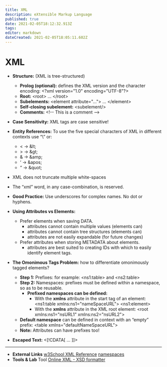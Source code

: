 ```yaml
---
title: XML
description: eXtensible Markup Language
published: true
date: 2021-02-05T18:12:32.913Z
tags: 
editor: markdown
dateCreated: 2021-02-05T18:05:11.602Z
---
```


# XML

- **Structure:** (XML is tree-structured)
	- **Prolog (optional):** defines the XML version and the character encoding: 
		\<?xml version="1.0" encoding="UTF-8"?>
	- **Root:**	\<root> ... \</root>
	- **Subelements:** \<element attribute="..."> ... \</element>
	- **Self-closing subelement:** \<subelement/>
	- **Comments:** \<!-- This is a comment -->

- **Case Sensitivity:** XML tags are case sensitive!
- **Entity References:** To use the five special characters of XML in different contexts use “\” or:
	-	<	→	\&lt;
	-	\>	→	\&gt;
	- &	→	\&amp;
	- ‘	→	\&apos;
	- “	→	\&quot;
- XML does not truncate multiple white-spaces
- The “xml” word, in any case-combination, is reserved.
- **Good Practice:** Use underscores for complex names. No dot or hyphens.
- **Using Attributes vs Elements:**
	- Prefer elements when saving DATA.
		- attributes cannot contain multiple values (elements can)
		- attributes cannot contain tree structures (elements can)
		- attributes are not easily expandable (for future changes)
	- Prefer attributes when storing METADATA about elements.
		- attributes are best suited to creating IDs with which to easily identify element tags.
- **The Omonimous Tags Problem:** how to differentiate omonimously tagged elements?
	- **Step 1:** Prefixes: for example: \<ns1:table> and \<ns2:table>
	- **Step 2:** Namespaces: prefixes must be defined within a namespace, so as to be reusable.
		- **Prefixed namespaces can be defined:**
			- With the **xmlns** attribute in the start tag of an element:
				<ns1:table xmlns:ns1="nameSpaceURL">
				\<ns1:element>
			- With the **xmlns** attribute in the XML root element:
				\<root xmlns:ns1="nsURL1" xmlns:ns2="nsURL2">
   	- **Default namespace** can be defined in context with an “empty” prefix:
    	\<table xmlns="defaultNameSpaceURL">
	- **Note:** Attributes can have prefixes too!
- **Escaped Text:** <[!CDATA[ ... ]]>

---
- **External Links**
[w3School XML Reference](http://www.w3schools.com/xml/)
[namespaces](https://www.html.it/articoli/il-misterioso-mondo-dei-namespaces/)
- **Tools & Lab**
Tool [Online XML - XSD formatter](http://www.freeformatter.com/)
